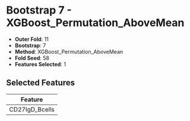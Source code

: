# Bootstrap 7 - XGBoost_Permutation_AboveMean

- **Outer Fold**: 11
- **Bootstrap**: 7
- **Method**: XGBoost_Permutation_AboveMean
- **Fold Seed**: 58
- **Features Selected**: 1

## Selected Features

| Feature |
|---------|
| CD27IgD_Bcells |

